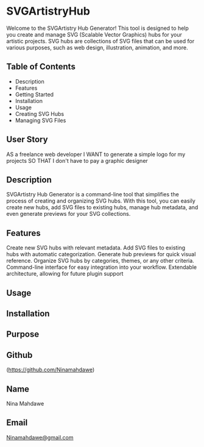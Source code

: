 # SVGArtistryHub

Welcome to the SVGArtistry Hub Generator! This tool is designed to help you create and manage SVG (Scalable Vector Graphics) hubs for your artistic projects. SVG hubs are collections of SVG files that can be used for various purposes, such as web design, illustration, animation, and more.

## Table of Contents

- Description
- Features
- Getting Started
- Installation
- Usage
- Creating SVG Hubs
- Managing SVG Files

## User Story

AS a freelance web developer
I WANT to generate a simple logo for my projects
SO THAT I don't have to pay a graphic designer

## Description

SVGArtistry Hub Generator is a command-line tool that simplifies the process of creating and organizing SVG hubs. With this tool, you can easily create new hubs, add SVG files to existing hubs, manage hub metadata, and even generate previews for your SVG collections.

## Features

Create new SVG hubs with relevant metadata.
Add SVG files to existing hubs with automatic categorization.
Generate hub previews for quick visual reference.
Organize SVG hubs by categories, themes, or any other criteria.
Command-line interface for easy integration into your workflow.
Extendable architecture, allowing for future plugin support

## Usage

## Installation

## Purpose

## Github

(https://github.com/Ninamahdawe)

## Name

Nina Mahdawe

## Email

<a href = "mailto:Ninamahdawe@gmail.com">Ninamahdawe@gmail.com</a>
